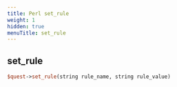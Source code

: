 ```yaml
---
title: Perl set_rule
weight: 1
hidden: true
menuTitle: set_rule
---
```

## set_rule
```perl
$quest->set_rule(string rule_name, string rule_value)
```